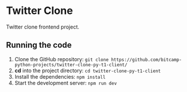 # Twitter Clone

Twitter clone frontend project.

## Running the code

1. Clone the GitHub repository: `git clone https://github.com/bitcamp-python-projects/twitter-clone-py-t1-client/`
0. **cd** into the project directory: `cd twitter-clone-py-t1-client`
0. Install the dependencies: `npm install`
0. Start the development server: `npm run dev`
